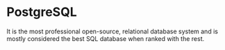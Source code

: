 # PostgreSQL

It is the most professional open-source, relational database system and is mostly considered the best SQL database when ranked with the rest.